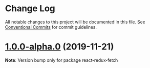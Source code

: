 # Change Log

All notable changes to this project will be documented in this file.
See [Conventional Commits](https://conventionalcommits.org) for commit guidelines.

# [1.0.0-alpha.0](https://github.com/hirviid/react-redux-fetch/compare/v0.15.0...v1.0.0-alpha.0) (2019-11-21)

**Note:** Version bump only for package react-redux-fetch
